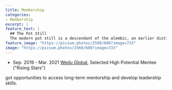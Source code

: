 ```yaml
---
title: Membership
categories:
- Membership
excerpt: |
feature_text: |
  ## The Pot Still
  The modern pot still is a descendant of the alembic, an earlier distillation device
feature_image: "https://picsum.photos/2560/600?image=733"
image: "https://picsum.photos/2560/600?image=733"
---
```


* Sep. 2019 - Mar. 2021 [Wedu Global](https://www.weduglobal.org/), Selected High Potential Mentee ("Rising Stars")

got opportunities to access long-term mentorship and develop leadership skills.

